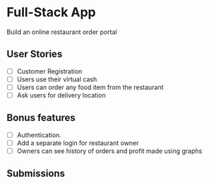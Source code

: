 # Full-Stack App

Build an online restaurant order portal

## User Stories

- [ ] Customer Registration
- [ ] Users use their virtual cash
- [ ] Users can order any food item from the restaurant
- [ ] Ask users for delivery location 

## Bonus features

- [ ] Authentication.
- [ ] Add a separate login for restaurant owner 
- [ ] Owners can see history of orders and profit made using graphs

## Submissions